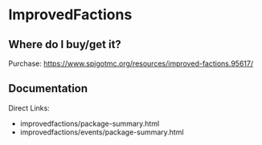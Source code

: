 # ImprovedFactions

## Where do I buy/get it?
Purchase: https://www.spigotmc.org/resources/improved-factions.95617/

## Documentation
Direct Links:

 - <redacted>improvedfactions/package-summary.html
 - <redacted>improvedfactions/events/package-summary.html